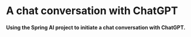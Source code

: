 # A chat conversation with ChatGPT
#### Using the Spring AI project to initiate a chat conversation with ChatGPT. 
####

